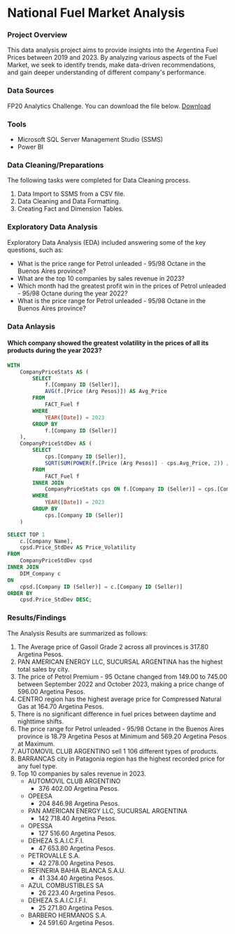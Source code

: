 # National Fuel Market Analysis

### Project Overview
This data analysis project aims to provide insights into the Argentina Fuel Prices between 2019 and 2023. By analyzing various aspects of the Fuel Market, we seek to identify trends, make data-driven recommendations, and gain deeper understanding of different company's performance.

### Data Sources
FP20 Analytics Challenge. You can download the file below.
[Download](https://zoomchartswebstorage.blob.core.windows.net/contest/National_Fuel_Market_Analysis_FP20C14_ENG.zip)
### Tools
- Microsoft SQL Server Management Studio (SSMS)
- Power BI
### Data Cleaning/Preparations
The following tasks were completed for Data Cleaning process.
1. Data Import to SSMS from a CSV file.
2. Data Cleaning and Data Formatting.
3. Creating Fact and Dimension Tables.
### Exploratory Data Analysis
Exploratory Data Analysis (EDA) included answering some of the key questions, such as:
- What is the price range for Petrol unleaded - 95/98 Octane in the Buenos Aires province?
- What are the top 10 companies by sales revenue in 2023?
- Which month had the greatest profit win in the prices of Petrol unleaded - 95/98 Octane during the year 2022?
- What is the price range for Petrol unleaded - 95/98 Octane in the Buenos Aires province?
### Data Anlaysis
#### Which company showed the greatest volatility in the prices of all its products during the year 2023?
```sql
WITH
	CompanyPriceStats AS (
		SELECT
			f.[Company ID (Seller)],
			AVG(f.[Price (Arg Pesos)]) AS Avg_Price
		FROM
			FACT_Fuel f
		WHERE
			YEAR([Date]) = 2023
		GROUP BY
			f.[Company ID (Seller)]
	),
	CompanyPriceStdDev AS (
		SELECT
			cps.[Company ID (Seller)],
			SQRT(SUM(POWER(f.[Price (Arg Pesos)] - cps.Avg_Price, 2)) / COUNT(f.[Price (Arg Pesos)])) AS Price_StdDev
		FROM
			FACT_Fuel f
		INNER JOIN
			CompanyPriceStats cps ON f.[Company ID (Seller)] = cps.[Company ID (Seller)]
		WHERE
			YEAR([Date]) = 2023
		GROUP BY
			cps.[Company ID (Seller)]
	)

SELECT TOP 1
    c.[Company Name],
    cpsd.Price_StdDev AS Price_Volatility
FROM
    CompanyPriceStdDev cpsd
INNER JOIN
    DIM_Company c
ON
	cpsd.[Company ID (Seller)] = c.[Company ID (Seller)]
ORDER BY
    cpsd.Price_StdDev DESC;
```
### Results/Findings
The Analysis Results are summarized as follows:
1. The Average price of Gasoil Grade 2 across all provinces is 317.80 Argetina Pesos.
2. PAN AMERICAN ENERGY LLC, SUCURSAL ARGENTINA has the highest total sales by city.
3. The price of Petrol Premium - 95 Octane changed from 149.00 to 745.00 between September 2022 and October 2023, making a price change of 596.00 Argetina Pesos.
4. CENTRO region has the highest average price for Compressed Natural Gas at 164.70 Argetina Pesos.
5. There is no significant difference in fuel prices between daytime and nighttime shifts.
6. The price range for Petrol unleaded - 95/98 Octane in the Buenos Aires province is 18.79 Argetina Pesos at Minimum and 569.20 Argetina Pesos at Maximum.
7. AUTOMOVIL CLUB ARGENTINO sell 1 106 different types of products.
8. BARRANCAS city in Patagonia region has the highest recorded price for any fuel type.
9. Top 10 companies by sales revenue in 2023.
    - AUTOMOVIL CLUB ARGENTINO
      - 376 402.00 Argetina Pesos.
    - OPEESA
      - 204 846.98 Argetina Pesos.
    - PAN AMERICAN ENERGY LLC, SUCURSAL ARGENTINA
      - 142 718.40 Argetina Pesos.
    - OPESSA
      - 127 516.60 Argetina Pesos.
    - DEHEZA S.A.I.C.F.I.
      - 47 653.80 Argetina Pesos.
    - PETROVALLE S.A.
      - 42 278.00 Argetina Pesos.
    - REFINERIA BAHIA BLANCA S.A.U.
      - 41 334.40 Argetina Pesos.
    - AZUL COMBUSTIBLES SA
      - 26 223.40 Argetina Pesos.
    - DEHEZA S.A.I.C.I.F.I.
      - 25 271.80 Argetina Pesos.
    - BARBERO HERMANOS S.A.
      - 24 591.60 Argetina Pesos.
